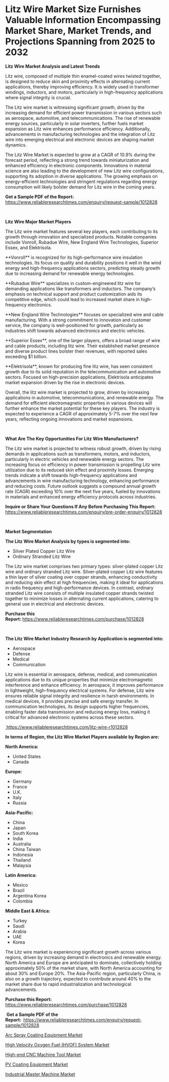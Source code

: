 <p><h1>Litz Wire Market Size Furnishes Valuable Information Encompassing Market Share, Market Trends, and Projections Spanning from 2025 to 2032</h1></p><p><strong>Litz Wire Market Analysis and Latest Trends</strong></p>
<p><p>Litz wire, composed of multiple thin enamel-coated wires twisted together, is designed to reduce skin and proximity effects in alternating current applications, thereby improving efficiency. It is widely used in transformer windings, inductors, and motors, particularly in high-frequency applications where signal integrity is crucial.</p><p>The Litz wire market is witnessing significant growth, driven by the increasing demand for efficient power transmission in various sectors such as aerospace, automotive, and telecommunications. The rise of renewable energy sources, particularly in solar inverters, further fuels market expansion as Litz wire enhances performance efficiency. Additionally, advancements in manufacturing technologies and the integration of Litz wire into emerging electrical and electronic devices are shaping market dynamics.</p><p>The Litz Wire Market is expected to grow at a CAGR of 10.9% during the forecast period, reflecting a strong trend towards miniaturization and enhanced efficiency in electronic components. Innovations in material science are also leading to the development of new Litz wire configurations, supporting its adoption in diverse applications. The growing emphasis on energy-efficient technologies and stringent regulations regarding energy consumption will likely bolster demand for Litz wire in the coming years.</p></p>
<p><strong>Get a Sample PDF of the Report:&nbsp;</strong> <a href="https://www.reliableresearchtimes.com/enquiry/request-sample/1012828?utm_campaign=3002&utm_medium=2&utm_source=Github&utm_content=ia&utm_term=31032025&utm_id=litz-wire">https://www.reliableresearchtimes.com/enquiry/request-sample/1012828</a></p>
<p>&nbsp;</p>
<p><strong>Litz Wire Major Market Players</strong></p>
<p><p>The Litz wire market features several key players, each contributing to its growth through innovation and specialized products. Notable companies include Vonroll, Rubadue Wire, New England Wire Technologies, Superior Essex, and Elektrisola. </p><p>**Vonroll** is recognized for its high-performance wire insulation technologies. Its focus on quality and durability positions it well in the wind energy and high-frequency applications sectors, predicting steady growth due to increasing demand for renewable energy technologies.</p><p>**Rubadue Wire** specializes in custom-engineered litz wire for demanding applications like transformers and inductors. The company’s emphasis on technical support and product customization aids its competitive edge, which could lead to increased market share in high-frequency electronics.</p><p>**New England Wire Technologies** focuses on specialized wire and cable manufacturing. With a strong commitment to innovation and customer service, the company is well-positioned for growth, particularly as industries shift towards advanced electronics and electric vehicles.</p><p>**Superior Essex**, one of the larger players, offers a broad range of wire and cable products, including litz wire. Their established market presence and diverse product lines bolster their revenues, with reported sales exceeding $1 billion.</p><p>**Elektrisola**, known for producing fine litz wire, has seen consistent growth due to its solid reputation in the telecommunication and automotive sectors. Focused on high-precision applications, Elektrisola anticipates market expansion driven by the rise in electronic devices.</p><p>Overall, the litz wire market is projected to grow, driven by increasing applications in automotive, telecommunications, and renewable energy. The demand for efficient electromagnetic properties in various devices will further enhance the market potential for these key players. The industry is expected to experience a CAGR of approximately 5-7% over the next few years, reflecting ongoing innovations and market expansions.</p></p>
<p>&nbsp;</p>
<p><strong>What Are The Key Opportunities For Litz Wire Manufacturers?</strong></p>
<p><p>The Litz wire market is projected to witness robust growth, driven by rising demands in applications such as transformers, motors, and inductors, particularly in electric vehicles and renewable energy sectors. The increasing focus on efficiency in power transmission is propelling Litz wire utilization due to its reduced skin effect and proximity losses. Emerging trends indicate a shift towards high-frequency applications and advancements in wire manufacturing technology, enhancing performance and reducing costs. Future outlook suggests a compound annual growth rate (CAGR) exceeding 10% over the next five years, fueled by innovations in materials and enhanced energy efficiency protocols across industries.</p></p>
<p><strong>Inquire or Share Your Questions If Any Before Purchasing This Report:</strong> <a href="https://www.reliableresearchtimes.com/enquiry/pre-order-enquiry/1012828?utm_campaign=3002&utm_medium=2&utm_source=Github&utm_content=ia&utm_term=31032025&utm_id=litz-wire">https://www.reliableresearchtimes.com/enquiry/pre-order-enquiry/1012828</a></p>
<p>&nbsp;</p>
<p><strong>Market Segmentation</strong></p>
<p><strong>The Litz Wire Market Analysis by types is segmented into:</strong></p>
<p><ul><li>Silver Plated Copper Litz Wire</li><li>Ordinary Stranded Litz Wire</li></ul></p>
<p><p>The Litz wire market comprises two primary types: silver-plated copper Litz wire and ordinary stranded Litz wire. Silver-plated copper Litz wire features a thin layer of silver coating over copper strands, enhancing conductivity and reducing skin effect at high frequencies, making it ideal for applications in radio frequency and high-performance devices. In contrast, ordinary stranded Litz wire consists of multiple insulated copper strands twisted together to minimize losses in alternating current applications, catering to general use in electrical and electronic devices.</p></p>
<p><strong>Purchase this Report:&nbsp;</strong><a href="https://www.reliableresearchtimes.com/purchase/1012828?utm_campaign=3002&utm_medium=2&utm_source=Github&utm_content=ia&utm_term=31032025&utm_id=litz-wire">https://www.reliableresearchtimes.com/purchase/1012828</a></p>
<p>&nbsp;</p>
<p><strong>The Litz Wire Market Industry Research by Application is segmented into:</strong></p>
<p><ul><li>Aerospace</li><li>Defense</li><li>Medical</li><li>Communication</li></ul></p>
<p><p>Litz wire is essential in aerospace, defense, medical, and communication applications due to its unique properties that minimize electromagnetic interference and enhance efficiency. In aerospace, it improves performance in lightweight, high-frequency electrical systems. For defense, Litz wire ensures reliable signal integrity and resilience in harsh environments. In medical devices, it provides precise and safe energy transfer. In communication technologies, its design supports higher frequencies, enabling faster data transmission and reducing energy loss, making it critical for advanced electronic systems across these sectors.</p></p>
<p><a href="https://www.reliableresearchtimes.com/litz-wire-r1012828?utm_campaign=3002&utm_medium=2&utm_source=Github&utm_content=ia&utm_term=31032025&utm_id=litz-wire">&nbsp;https://www.reliableresearchtimes.com/litz-wire-r1012828</a></p>
<p><strong>In terms of Region, the Litz Wire Market Players available by Region are:</strong></p>
<p>
    <p> <strong> North America: </strong>
        <ul>
            <li>United States</li>
            <li>Canada</li>
        </ul>
        </p> 
    <p> <strong> Europe: </strong>
        <ul>
            <li>Germany</li>
            <li>France</li>
            <li>U.K.</li>
            <li>Italy</li>
            <li>Russia</li>
        </ul>
        </p> 
    <p> <strong> Asia-Pacific: </strong>
        <ul>
            <li>China</li>
            <li>Japan</li>
            <li>South Korea</li>
            <li>India</li>
            <li>Australia</li>
            <li>China Taiwan</li>
            <li>Indonesia</li>
            <li>Thailand</li>
            <li>Malaysia</li>
        </ul>
        </p> 
    <p> <strong> Latin America: </strong>
        <ul>
            <li>Mexico</li>
            <li>Brazil</li>
            <li>Argentina Korea</li>
            <li>Colombia</li>
        </ul>
        </p> 
    <p> <strong> Middle East & Africa: </strong>
        <ul>
            <li>Turkey</li>
            <li>Saudi</li>
            <li>Arabia</li>
            <li>UAE</li>
            <li>Korea</li>
        </ul>
    </p>
    </p>
<p><p>The Litz wire market is experiencing significant growth across various regions, driven by increasing demand in electronics and renewable energy. North America and Europe are anticipated to dominate, collectively holding approximately 50% of the market share, with North America accounting for about 30% and Europe 20%. The Asia-Pacific region, particularly China, is also on a growth trajectory, expected to contribute around 40% to the market share due to rapid industrialization and technological advancements.</p></p>
<p><strong>Purchase this Report: </strong><a href="https://www.reliableresearchtimes.com/purchase/1012828?utm_campaign=3002&utm_medium=2&utm_source=Github&utm_content=ia&utm_term=31032025&utm_id=litz-wire">https://www.reliableresearchtimes.com/purchase/1012828</a></p>
<p>&nbsp;<strong>Get a Sample PDF of the Report:&nbsp;&nbsp;</strong><a href="https://www.reliableresearchtimes.com/enquiry/request-sample/1012828?utm_campaign=3002&utm_medium=2&utm_source=Github&utm_content=ia&utm_term=31032025&utm_id=litz-wire">https://www.reliableresearchtimes.com/enquiry/request-sample/1012828</a></p>
<p><strong></strong></p>
<p><p><a href="https://www.linkedin.com/pulse/frameworks-advancements-arc-spray-coating-equipment-market-rgasc?utm_campaign=3002&utm_medium=2&utm_source=Github&utm_content=ia&utm_term=31032025&utm_id=litz-wire">Arc Spray Coating Equipment Market</a></p><p><a href="https://www.linkedin.com/pulse/market-insights-global-high-velocity-oxygen-fuel-hvof-system-vap8c?utm_campaign=3002&utm_medium=2&utm_source=Github&utm_content=ia&utm_term=31032025&utm_id=litz-wire">High Velocity Oxygen Fuel (HVOF) System Market</a></p><p><a href="https://www.linkedin.com/pulse/comprehensive-high-end-cnc-machine-tool-market-outlook-size-dvqpc?utm_campaign=3002&utm_medium=2&utm_source=Github&utm_content=ia&utm_term=31032025&utm_id=litz-wire">High-end CNC Machine Tool Market</a></p><p><a href="https://www.linkedin.com/pulse/pv-coating-equipment-market-study-findings-forecast-cagr-wionc?utm_campaign=3002&utm_medium=2&utm_source=Github&utm_content=ia&utm_term=31032025&utm_id=litz-wire">PV Coating Equipment Market</a></p><p><a href="https://www.linkedin.com/pulse/industrial-master-machine-market-dynamics-2025-2032-projected-pndgc?utm_campaign=3002&utm_medium=2&utm_source=Github&utm_content=ia&utm_term=31032025&utm_id=litz-wire">Industrial Master Machine Market</a></p></p>